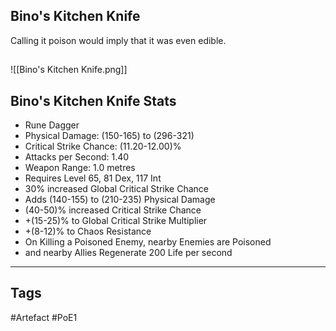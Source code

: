 ## Bino's Kitchen Knife
Calling it poison would imply
that it was even edible.
##
![[Bino's Kitchen Knife.png]]
## Bino's Kitchen Knife Stats
- Rune Dagger
- Physical Damage: (150-165) to (296-321)
- Critical Strike Chance: (11.20-12.00)%
- Attacks per Second: 1.40
- Weapon Range: 1.0 metres
- Requires Level 65, 81 Dex, 117 Int
- 30% increased Global Critical Strike Chance
- Adds (140-155) to (210-235) Physical Damage
- (40-50)% increased Critical Strike Chance
- +(15-25)% to Global Critical Strike Multiplier
- +(8-12)% to Chaos Resistance
- On Killing a Poisoned Enemy, nearby Enemies are Poisoned
- and nearby Allies Regenerate 200 Life per second


---
## Tags
#Artefact
#PoE1